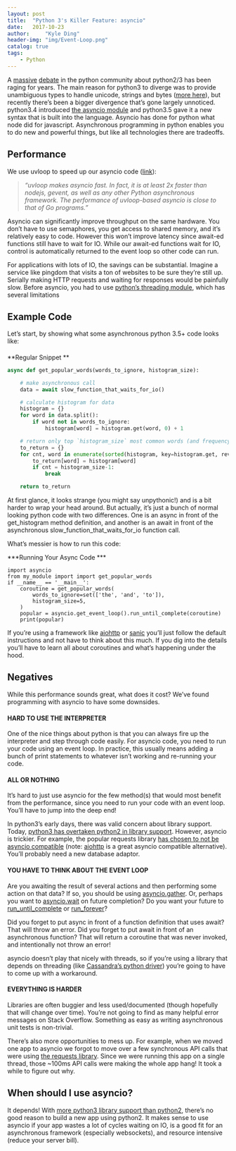 ```yaml
---
layout: post
title:  "Python 3's Killer Feature: asyncio"
date:   2017-10-23
author:     "Kyle Ding"
header-img: "img/Event-Loop.png"
catalog: true
tags:
    - Python
---
```


A [massive](https://news.ycombinator.com/item?id=12829759) [debate](https://news.ycombinator.com/item?id=13722852) in the python community about python2/3 has been raging for years. The main reason for python3 to diverge was to provide unambiguous types to handle unicode, strings and bytes ([more here](https://news.ycombinator.com/item?id=10752028)), but recently there’s been a bigger divergence that’s gone largely unnoticed. python3.4 introduced [the asyncio module](https://docs.python.org/3/library/asyncio.html) and python3.5 gave it a new syntax that is built into the language. Asyncio has done for python what node did for javascript. Asynchronous programming in python enables you to do new and powerful things, but like all technologies there are tradeoffs.

####  

## **Performance**

We use uvloop to speed up our asyncio code ([link](https://magic.io/blog/uvloop-blazing-fast-python-networking/)):

> *“uvloop makes asyncio fast. In fact, it is at least 2x faster than nodejs, gevent, as well as any other Python asynchronous framework. The performance of uvloop-based asyncio is close to that of Go programs.”*

Asyncio can significantly improve throughput on the same hardware. You don’t have to use semaphores, you get access to shared memory, and it’s relatively easy to code. However this won’t improve latency since await-ed functions still have to wait for IO. While our await-ed functions wait for IO, control is automatically returned to the event loop so other code can run.

For applications with lots of IO, the savings can be substantial. Imagine a service like pingdom that visits a ton of websites to be sure they’re still up. Serially making HTTP requests and waiting for responses would be painfully slow. Before asyncio, you had to use [python’s threading module](https://docs.python.org/3/library/threading.html), which has several limitations

 

## **Example Code**

Let’s start, by showing what some asynchronous python 3.5+ code looks like:

####  

**Regular Snippet **

```python
async def get_popular_words(words_to_ignore, histogram_size):

    # make asynchronous call
    data = await slow_function_that_waits_for_io()

    # calculate histogram for data
    histogram = {}
    for word in data.split():
        if word not in words_to_ignore:
            histogram[word] = histogram.get(word, 0) + 1

    # return only top `histogram_size` most common words (and frequency)
    to_return = {}
    for cnt, word in enumerate(sorted(histogram, key=histogram.get, reverse=True)):
        to_return[word] = histogram[word]
        if cnt = histogram_size-1:
            break

    return to_return
```

 

At first glance, it looks strange (you might say unpythonic!) and is a bit harder to wrap your head around. But actually, it’s just a bunch of normal looking python code with two differences. One is an async in front of the get_histogram method definition, and another is an await in front of the asynchronous slow_function_that_waits_for_io function call.

What’s messier is how to run this code:

**\*Running Your Async Code ***

```
import asyncio
from my_module import import get_popular_words
if __name__ == '__main__':
    coroutine = get_popular_words(
        words_to_ignore=set(['the', 'and', 'to']),
        histogram_size=5,
    )
    popular = asyncio.get_event_loop().run_until_complete(coroutine)
    print(popular)
```

 

If you’re using a framework like [aiohttp](http://aiohttp.readthedocs.io/en/stable/) or [sanic](https://github.com/channelcat/sanic) you’ll just follow the default instructions and not have to think about this much. If you dig into the details you’ll have to learn all about coroutines and what’s happening under the hood.

 

## Negatives

While this performance sounds great, what does it cost? We’ve found programming with asyncio to have some downsides.

 

#### HARD TO USE THE INTERPRETER

One of the nice things about python is that you can always fire up the interpreter and step through code easily. For asyncio code, you need to run your code using an event loop. In practice, this usually means adding a bunch of print statements to whatever isn’t working and re-running your code.

 

#### ALL OR NOTHING

It’s hard to just use asyncio for the few method(s) that would most benefit from the performance, since you need to run your code with an event loop. You’ll have to jump into the deep end!

In python3’s early days, there was valid concern about library support. Today, [python3 has overtaken python2 in library support](https://news.ycombinator.com/item?id=11246662). However, asyncio is trickier. For example, the popular requests library [has chosen to not be asyncio compatible](https://github.com/kennethreitz/requests/issues/2801) (note: [aiohttp](http://aiohttp.readthedocs.io/en/stable/) is a great asyncio compatible alternative). You’ll probably need a new database adaptor.

 

#### YOU HAVE TO THINK ABOUT THE EVENT LOOP

Are you awaiting the result of several actions and then performing some action on that data? If so, you should be using [asyncio.gather](https://docs.python.org/3/library/asyncio-task.html#asyncio.gather). Or, perhaps you want to [asyncio.wait](https://docs.python.org/3/library/asyncio-task.html#asyncio.wait) on future completion? Do you want your future to [run_until_complete](https://docs.python.org/3/library/asyncio-eventloop.html#asyncio.AbstractEventLoop.run_until_complete) or [run_forever](https://docs.python.org/3/library/asyncio-eventloop.html#asyncio.AbstractEventLoop.run_forever)?

Did you forget to put async in front of a function definition that uses await? That will throw an error. Did you forget to put await in front of an asynchronous function? That will return a coroutine that was never invoked, and intentionally not throw an error!

asyncio doesn’t play that nicely with threads, so if you’re using a library that depends on threading (like [Cassandra’s python driver](https://groups.google.com/a/lists.datastax.com/forum/#!topic/python-driver-user/jVktrQCMd3k)) you’re going to have to come up with a workaround.

 

#### EVERYTHING IS HARDER

Libraries are often buggier and less used/documented (though hopefully that will change over time). You’re not going to find as many helpful error messages on Stack Overflow. Something as easy as writing asynchronous unit tests is non-trivial.

There’s also more opportunities to mess up. For example, when we moved one app to asyncio we forgot to move over a few synchronous API calls that were using [the requests library](http://docs.python-requests.org/en/master/). Since we were running this app on a single thread, those ~100ms API calls were making the whole app hang! It took a while to figure out why.

 

## When should I use asyncio?

It depends! With [more python3 library support than python2](https://news.ycombinator.com/item?id=11246662), there’s no good reason to build a new app using python2. It makes sense to use asyncio if your app wastes a lot of cycles waiting on IO, is a good fit for an asynchronous framework (especially websockets), and resource intensive (reduce your server bill).